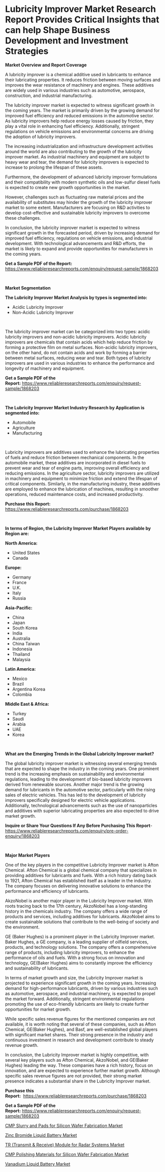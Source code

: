 <p><h1>Lubricity Improver Market Research Report Provides Critical Insights that can help Shape Business Development and Investment Strategies</h1></p><p><strong>Market Overview and Report Coverage</strong></p>
<p><p>A lubricity improver is a chemical additive used in lubricants to enhance their lubricating properties. It reduces friction between moving surfaces and improves the wear resistance of machinery and engines. These additives are widely used in various industries such as automotive, aerospace, construction, and industrial manufacturing.</p><p>The lubricity improver market is expected to witness significant growth in the coming years. The market is primarily driven by the growing demand for improved fuel efficiency and reduced emissions in the automotive sector. As lubricity improvers help reduce energy losses caused by friction, they play a vital role in enhancing fuel efficiency. Additionally, stringent regulations on vehicle emissions and environmental concerns are driving the adoption of lubricity improvers.</p><p>The increasing industrialization and infrastructure development activities around the world are also contributing to the growth of the lubricity improver market. As industrial machinery and equipment are subject to heavy wear and tear, the demand for lubricity improvers is expected to increase to prolong the lifespan of these assets.</p><p>Furthermore, the development of advanced lubricity improver formulations and their compatibility with modern synthetic oils and low-sulfur diesel fuels is expected to create new growth opportunities in the market.</p><p>However, challenges such as fluctuating raw material prices and the availability of substitutes may hinder the growth of the lubricity improver market to some extent. Manufacturers are focusing on R&D activities to develop cost-effective and sustainable lubricity improvers to overcome these challenges.</p><p>In conclusion, the lubricity improver market is expected to witness significant growth in the forecasted period, driven by increasing demand for improved fuel efficiency, regulations on vehicle emissions, and industrial development. With technological advancements and R&D efforts, the market is likely to expand and provide opportunities for manufacturers in the coming years.</p></p>
<p><strong>Get a Sample PDF of the Report:</strong> <a href="https://www.reliableresearchreports.com/enquiry/request-sample/1868203">https://www.reliableresearchreports.com/enquiry/request-sample/1868203</a></p>
<p>&nbsp;</p>
<p><strong>Market Segmentation</strong></p>
<p><strong>The Lubricity Improver Market Analysis by types is segmented into:</strong></p>
<p><ul><li>Acidic Lubricity Improver</li><li>Non-Acidic Lubricity Improver</li></ul></p>
<p>&nbsp;</p>
<p><p>The lubricity improver market can be categorized into two types: acidic lubricity improvers and non-acidic lubricity improvers. Acidic lubricity improvers are chemicals that contain acids which help reduce friction by forming a protective film on metal surfaces. Non-acidic lubricity improvers, on the other hand, do not contain acids and work by forming a barrier between metal surfaces, reducing wear and tear. Both types of lubricity improvers are used in various industries to enhance the performance and longevity of machinery and equipment.</p></p>
<p><strong>Get a Sample PDF of the Report:</strong>&nbsp;<a href="https://www.reliableresearchreports.com/enquiry/request-sample/1868203">https://www.reliableresearchreports.com/enquiry/request-sample/1868203</a></p>
<p>&nbsp;</p>
<p><strong>The Lubricity Improver Market Industry Research by Application is segmented into:</strong></p>
<p><ul><li>Automobile</li><li>Agriculture</li><li>Manufacturing</li></ul></p>
<p>&nbsp;</p>
<p><p>Lubricity improvers are additives used to enhance the lubricating properties of fuels and reduce friction between mechanical components. In the automobile market, these additives are incorporated in diesel fuels to prevent wear and tear of engine parts, improving overall efficiency and reducing emissions. In the agriculture sector, lubricity improvers are utilized in machinery and equipment to minimize friction and extend the lifespan of critical components. Similarly, in the manufacturing industry, these additives are employed to enhance the lubrication of machines, resulting in smoother operations, reduced maintenance costs, and increased productivity.</p></p>
<p><strong>Purchase this Report:</strong>&nbsp; <a href="https://www.reliableresearchreports.com/purchase/1868203">https://www.reliableresearchreports.com/purchase/1868203</a></p>
<p>&nbsp;</p>
<p><strong>In terms of Region, the Lubricity Improver Market Players available by Region are:</strong></p>
<p>
    <p> <strong> North America: </strong>
        <ul>
            <li>United States</li>
            <li>Canada</li>
        </ul>
        </p> 
    <p> <strong> Europe: </strong>
        <ul>
            <li>Germany</li>
            <li>France</li>
            <li>U.K.</li>
            <li>Italy</li>
            <li>Russia</li>
        </ul>
        </p> 
    <p> <strong> Asia-Pacific: </strong>
        <ul>
            <li>China</li>
            <li>Japan</li>
            <li>South Korea</li>
            <li>India</li>
            <li>Australia</li>
            <li>China Taiwan</li>
            <li>Indonesia</li>
            <li>Thailand</li>
            <li>Malaysia</li>
        </ul>
        </p> 
    <p> <strong> Latin America: </strong>
        <ul>
            <li>Mexico</li>
            <li>Brazil</li>
            <li>Argentina Korea</li>
            <li>Colombia</li>
        </ul>
        </p> 
    <p> <strong> Middle East & Africa: </strong>
        <ul>
            <li>Turkey</li>
            <li>Saudi</li>
            <li>Arabia</li>
            <li>UAE</li>
            <li>Korea</li>
        </ul>
    </p>
    </p>
<p>&nbsp;</p>
<p><strong>What are the Emerging Trends in the Global Lubricity Improver market?</strong></p>
<p><p>The global lubricity improver market is witnessing several emerging trends that are expected to shape the industry in the coming years. One prominent trend is the increasing emphasis on sustainability and environmental regulations, leading to the development of bio-based lubricity improvers derived from renewable sources. Another major trend is the growing demand for lubricants in the automotive sector, particularly with the rising sales of electric vehicles. This has led to the development of lubricity improvers specifically designed for electric vehicle applications. Additionally, technological advancements such as the use of nanoparticles and additives with superior lubricating properties are also expected to drive market growth.</p></p>
<p><strong>Inquire or Share Your Questions If Any Before Purchasing This Report</strong>- <a href="https://www.reliableresearchreports.com/enquiry/pre-order-enquiry/1868203">https://www.reliableresearchreports.com/enquiry/pre-order-enquiry/1868203</a></p>
<p>&nbsp;</p>
<p><strong>Major Market Players</strong></p>
<p><p>One of the key players in the competitive Lubricity Improver market is Afton Chemical. Afton Chemical is a global chemical company that specializes in providing additives for lubricants and fuels. With a rich history dating back to 1921, Afton Chemical has established itself as a leader in the industry. The company focuses on delivering innovative solutions to enhance the performance and efficiency of lubricants.</p><p>AkzoNobel is another major player in the Lubricity Improver market. With roots tracing back to the 17th century, AkzoNobel has a long-standing history in the chemicals industry. The company offers a wide range of products and services, including additives for lubricants. AkzoNobel aims to create sustainable solutions that contribute to the well-being of society and the environment.</p><p>GE (Baker Hughes) is a prominent player in the Lubricity Improver market. Baker Hughes, a GE company, is a leading supplier of oilfield services, products, and technology solutions. The company offers a comprehensive range of products, including lubricity improvers, to enhance the performance of oils and fuels. With a strong focus on innovation and technology, GE(Baker Hughes) aims to constantly improve the efficiency and sustainability of lubricants.</p><p>In terms of market growth and size, the Lubricity Improver market is projected to experience significant growth in the coming years. Increasing demand for high-performance lubricants, driven by various industries such as automotive, aerospace, and industrial machinery, is expected to propel the market forward. Additionally, stringent environmental regulations promoting the use of eco-friendly lubricants are likely to create further opportunities for market growth.</p><p>While specific sales revenue figures for the mentioned companies are not available, it is worth noting that several of these companies, such as Afton Chemical, GE(Baker Hughes), and Basf, are well-established global players with significant market shares. Their strong presence in the industry and continuous investment in research and development contribute to steady revenue growth.</p><p>In conclusion, the Lubricity Improver market is highly competitive, with several key players such as Afton Chemical, AkzoNobel, and GE(Baker Hughes) leading the way. These companies have a rich history, focus on innovation, and are expected to experience further market growth. Although specific sales revenue figures are not provided, their strong market presence indicates a substantial share in the Lubricity Improver market.</p></p>
<p><strong>Purchase this Report:</strong>&nbsp;&nbsp;<a href="https://www.reliableresearchreports.com/purchase/1868203">https://www.reliableresearchreports.com/purchase/1868203</a></p>
<p></p>
<p><strong>Get a Sample PDF of the Report:</strong>&nbsp;<a href="https://www.reliableresearchreports.com/enquiry/request-sample/1868203">https://www.reliableresearchreports.com/enquiry/request-sample/1868203</a></p>
<p><p><a href="https://medium.com/@nayanmongiarp23/cmp-slurry-and-pads-for-silicon-wafer-fabrication-market-exploring-market-share-market-trends-7c2cb262eee0">CMP Slurry and Pads for Silicon Wafer Fabrication Market</a></p><p><a href="https://medium.com/@pauladams6h/zinc-bromide-liquid-battery-market-analysis-its-cagr-market-segmentation-and-global-industry-74119838deda">Zinc Bromide Liquid Battery Market</a></p><p><a href="https://medium.com/@subhamgillrp23/tr-transmit-receive-module-for-radar-systems-market-research-report-its-history-and-forecast-d78d6f1ffa79">TR (Transmit & Receive) Module for Radar Systems Market</a></p><p><a href="https://medium.com/@ishankishanrp23/cmp-polishing-materials-for-silicon-wafer-fabrication-market-competitive-analysis-market-trends-416d50446e44">CMP Polishing Materials for Silicon Wafer Fabrication Market</a></p><p><a href="https://medium.com/@queenlittle95/vanadium-liquid-battery-market-analysis-its-cagr-market-segmentation-and-global-industry-overview-3eac2ac68f94">Vanadium Liquid Battery Market</a></p></p>